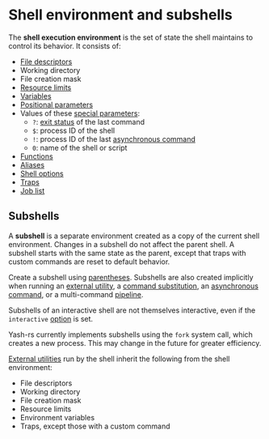 # Shell environment and subshells

The **shell execution environment** is the set of state the shell maintains to control its behavior. It consists of:

- [File descriptors](../language/redirections/index.html#what-are-file-descriptors)
- Working directory
- File creation mask <!-- TODO: link to umask -->
- [Resource limits](../builtins/ulimit.md)
- [Variables](../language/parameters/variables.md)
- [Positional parameters](../language/parameters/positional.md)
- Values of these [special parameters](../language/parameters/special.md):
    - `?`: [exit status](../language/commands/exit_status.md) of the last command
    - `$`: process ID of the shell
    - `!`: process ID of the last [asynchronous command]
    - `0`: name of the shell or script
- [Functions](../language/functions.md)
- [Aliases](../language/aliases.md)
- [Shell options](options.md)
- [Traps](traps.md)
- [Job list](../interactive/job_control.md#job-list)

## Subshells

A **subshell** is a separate environment created as a copy of the current shell environment. Changes in a subshell do not affect the parent shell. A subshell starts with the same state as the parent, except that traps with custom commands are reset to default behavior.

Create a subshell using [parentheses](../language/commands/grouping.md#subshells). Subshells are also created implicitly when running an [external utility](../language/commands/simple.md#command-search), a [command substitution](../language/words/command_substitution.md), an [asynchronous command], or a multi-command [pipeline](../language/commands/pipelines.md).

Subshells of an interactive shell are not themselves interactive, even if the `interactive` [option](options.md) is set.

Yash-rs currently implements subshells using the `fork` system call, which creates a new process. This may change in the future for greater efficiency.

[External utilities](../language/commands/simple.md#command-search) run by the shell inherit the following from the shell environment:

- File descriptors
- Working directory
- File creation mask
- Resource limits
- Environment variables
- Traps, except those with a custom command

[asynchronous command]: ../language/commands/lists.md#asynchronous-commands
